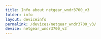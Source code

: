 ```yaml
---
title: Info about netgear_wndr3700_v3
folder: info
layout: deviceinfo
permalink: /devices/netgear_wndr3700_v3/
device: netgear_wndr3700_v3
---
```

